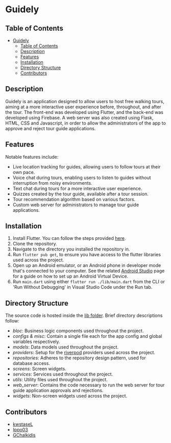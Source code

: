 # Guidely

## Table of Contents

- [Guidely](#guidely)
  - [Table of Contents](#table-of-contents)
  - [Description](#description)
  - [Features](#features)
  - [Installation](#installation)
  - [Directory Structure](#directory-structure)
  - [Contributors](#contributors)

## Description

Guidely is an application designed to allow users to host free walking tours, aiming at a more interactive user experience before, throughout, and after the tour. The front-end was developed using Flutter, and the back-end was developed using Firebase. A web server was also created using Flask, HTML, CSS and Javascript, in order to allow the administrators of the app to approve and reject tour guide applications.

## Features

Notable features include:

- Live location tracking for guides, allowing users to follow tours at their own pace.
- Voice chat during tours, enabling users to listen to guides without interruption from noisy environments.
- Text chat during tours for a more interactive user experience.
- Quizzes created by the tour guide, available after a tour session.
- Tour recommendation algorithm based on various factors.
- Custom web server for administrators to manage tour guide applications.

## Installation

1. Install Flutter. You can follow the steps provided [here](https://docs.flutter.dev/get-started/install).
2. Clone the repository.
3. Navigate to the directory you installed the repository in.
4. Run `flutter pub get`, to ensure you have access to the flutter libraries used across the project.
5. Open up an Android emulator, or an Android phone in developer mode that's connected to your computer. See the related [Android Studio](https://developer.android.com/studio/run/managing-avds) page for a guide on how to set up an Android Virtual Device.
6. Run `main.dart` using either `flutter run ./lib/main.dart` from the CLI or 'Run Without Debugging' in Visual Studio Code under the Run tab.

## Directory Structure

The source code is hosted inside the [lib folder](https://github.com/hvlkk/Guidely/tree/main/lib). Brief directory descriptions follow:

- _bloc_: Business logic components used throughout the project.
- _configs & misc_: Contain a single file each for the app config and global variables respectively.
- _models_: Data models used throughout the project.
- _providers_: Setup for the [riverpod](https://pub.dev/packages/flutter_riverpod) providers used across the project.
- _repositories_: Adheres to the repository design pattern, used for database access.
- _screens_: Screen widgets.
- _services_: Services used throughout the project.
- _utils_: Utility files used throughout the project.
- _web_server_: Contains the code necessary to run the web server for tour guide application approvals and rejections.
- _widgets_: Non-screen widgets used across the project.

## Contributors

- [kwstaseL](https://github.com/kwstaseL)
- [Ippo03](https://github.com/Ippo03)
- [GChalkidis](https://github.com/GChalkidis)
